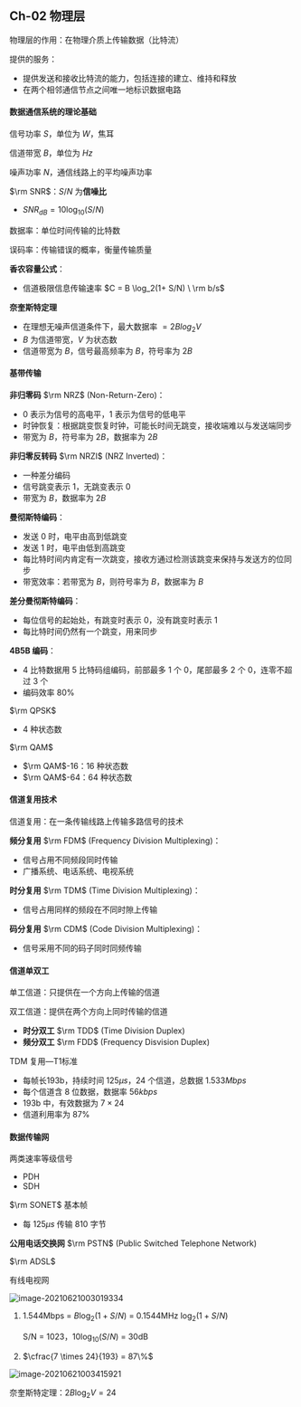 ## Ch-02  物理层

物理层的作用：在物理介质上传输数据（比特流）

提供的服务：

+ 提供发送和接收比特流的能力，包括连接的建立、维持和释放
+ 在两个相邻通信节点之间唯一地标识数据电路



#### 数据通信系统的理论基础

信号功率 $S$，单位为 $W$，焦耳

信道带宽 $B$，单位为 $Hz$ 

噪声功率 $N$，通信线路上的平均噪声功率

$\rm SNR$：$S/N$ 为**信噪比** 

+ $SNR_{dB} = 10 \log_{10}(S/N)$ 

数据率：单位时间传输的比特数

误码率：传输错误的概率，衡量传输质量

**香农容量公式**：

+ 信道极限信息传输速率 $C = B \log_2(1+ S/N) \ \rm b/s$ 

**奈奎斯特定理** 

+ 在理想无噪声信道条件下，最大数据率 $= 2Blog_2V$ 
+ $B$ 为信道带宽，$V$ 为状态数
+ 信道带宽为 $B$，信号最高频率为 $B$，符号率为 $2B$ 



#### 基带传输

**非归零码** $\rm NRZ$ (Non-Return-Zero)：

+ $0$ 表示为信号的高电平，$1$ 表示为信号的低电平
+ 时钟恢复：根据跳变恢复时钟，可能长时间无跳变，接收端难以与发送端同步
+ 带宽为 $B$，符号率为 $2B$，数据率为 $2B$ 

**非归零反转码** $\rm NRZI$ (NRZ Inverted)：

+ 一种差分编码
+ 信号跳变表示 $1$，无跳变表示 $0$ 
+ 带宽为 $B$，数据率为 $2B$ 

**曼彻斯特编码**：

+ 发送 $0$ 时，电平由高到低跳变
+ 发送 $1$ 时，电平由低到高跳变
+ 每比特时间内肯定有一次跳变，接收方通过检测该跳变来保持与发送方的位同步
+ 带宽效率：若带宽为 $B$，则符号率为 $B$，数据率为 $B$ 

**差分曼彻斯特编码**：

+ 每位信号的起始处，有跳变时表示 $0$，没有跳变时表示 $1$ 
+ 每比特时间仍然有一个跳变，用来同步

**4B5B 编码**：

+ $4$ 比特数据用 $5$ 比特码组编码，前部最多 $1$ 个 $0$，尾部最多 $2$ 个 $0$，连零不超过 $3$ 个
+ 编码效率 $80\%$ 





$\rm QPSK$ 

+ $4$ 种状态数

$\rm QAM$ 

+ $\rm QAM$-$16$：$16$ 种状态数
+ $\rm QAM$-$64$：$64$ 种状态数



#### 信道复用技术

信道复用：在一条传输线路上传输多路信号的技术

**频分复用** $\rm FDM$ (Frequency Division Multiplexing)：

+ 信号占用不同频段同时传输
+ 广播系统、电话系统、电视系统

**时分复用** $\rm TDM$ (Time Division Multiplexing)：

+ 信号占用同样的频段在不同时隙上传输

**码分复用** $\rm CDM$ (Code Division Multiplexing)：

+ 信号采用不同的码子同时同频传输



#### 信道单双工

单工信道：只提供在一个方向上传输的信道

双工信道：提供在两个方向上同时传输的信道

+ **时分双工** $\rm TDD$ (Time Division Duplex)
+ **频分双工** $\rm FDD$ (Frequency Disvision Duplex)



TDM 复用—T1标准

+ 每帧长193b，持续时间 $125\mu s$，$24$ 个信道，总数据 $1.533Mbps$ 
+ 每个信道含 $8$ 位数据，数据率 $56kbps$ 
+ 193b 中，有效数据为 $7 \times 24$ 
+ 信道利用率为 $87\%$ 



#### 数据传输网

两类速率等级信号

+ PDH
+ SDH

$\rm SONET$ 基本帧

+ 每 $125 \mu s$ 传输 $810$ 字节



**公用电话交换网** $\rm PSTN$ (Public Switched Telephone Network) 



$\rm ADSL$ 

有线电视网





![image-20210621003019334](C:\Users\DELL\AppData\Roaming\Typora\typora-user-images\image-20210621003019334.png)

1. 1.544Mbps = $B \log_2(1+S/N)$ = 0.1544MHz $\log_2(1+S/N)$ 

   S/N = 1023，$10 \log_{10}(S/N)$ = 30dB

2. $\cfrac{7 \times 24}{193} = 87\%$ 



![image-20210621003415921](C:\Users\DELL\AppData\Roaming\Typora\typora-user-images\image-20210621003415921.png)

奈奎斯特定理：$2B\log_2V = 24$ 